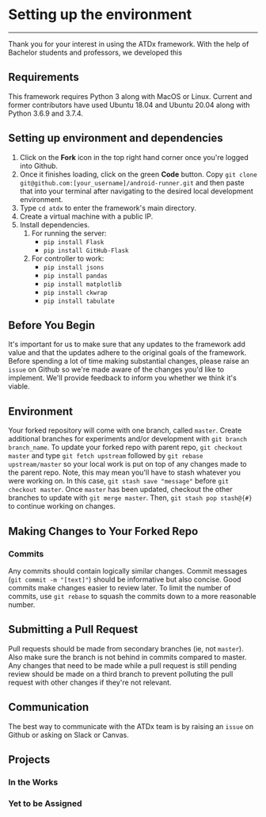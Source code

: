 # Setting up the environment
---

Thank you for your interest in using the ATDx framework. With the help of Bachelor students and professors, we developed this 

## Requirements
This framework requires Python 3 along with MacOS or Linux.  Current and former contributors have used Ubuntu 18.04 and Ubuntu 20.04 along with Python 3.6.9 and 3.7.4.

## Setting up environment and dependencies
1. Click on the **Fork** icon in the top right hand corner once you're logged into Github.
2. Once it finishes loading, click on the green **Code** button. Copy `git clone git@github.com:[your_username]/android-runner.git` and then paste that into your terminal after navigating to the desired local development environment.
3. Type `cd atdx` to enter the framework's main directory. 
4. Create a virtual machine with a public IP.
5. Install dependencies.
    1. For running the server:
        - `pip install Flask`
        - `pip install GitHub-Flask`
    2. For controller to work:
        - `pip install jsons`
        - `pip install pandas`
        - `pip install matplotlib`
        - `pip install ckwrap`
        - `pip install tabulate`
    

## Before You Begin
It's important for us to make sure that any updates to the framework add value and that the updates adhere to the original goals of the framework.  Before spending a lot of time making substantial changes, please raise an `issue` on Github so we're made aware of the changes you'd like to implement.  We'll provide feedback to inform you whether we think it's viable.

## Environment
Your forked repository will come with one branch, called `master`.  Create additional branches for experiments and/or development with `git branch branch_name`.  To update your forked repo with parent repo, `git checkout master` and type `git fetch upstream` followed by `git rebase upstream/master` so your local work is put on top of any changes made to the parent repo.  Note, this may mean you'll have to stash whatever you were working on.  In this case, `git stash save "message"` before `git checkout master`.  Once `master` has been updated, checkout the other branches to update with `git merge master`.  Then, `git stash pop stash@{#}` to continue working on changes.

## Making Changes to Your Forked Repo
### Commits
Any commits should contain logically similar changes.  Commit messages (`git commit -m "[text]"`) should be informative but also concise.  Good commits make changes easier to review later.  To limit the number of commits, use `git rebase` to squash the commits down to a more reasonable number.

## Submitting a Pull Request
Pull requests should be made from secondary branches (ie, not `master`).  Also make sure the branch is not behind in commits compared to master.  Any changes that need to be made while a pull request is still pending review should be made on a third branch to prevent polluting the pull request with other changes if they're not relevant.  

## Communication
The best way to communicate with the ATDx team is by raising an `issue` on Github or asking on Slack or Canvas.

## Projects
### In the Works
### Yet to be Assigned

